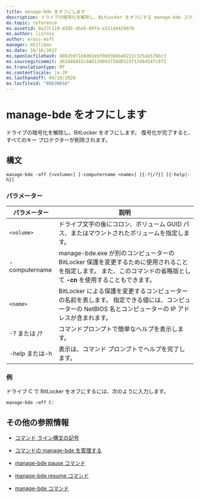 ```yaml
---
title: manage-bde をオフにします
description: ドライブの暗号化を解除し、BitLocker をオフにする manage-bde コマンドの参照記事。
ms.topic: reference
ms.assetid: 0a27c119-d385-45e5-89fe-e311d4429876
ms.author: lizross
author: eross-msft
manager: mtillman
ms.date: 10/16/2017
ms.openlocfilehash: 8802b971b6d63e6f0693b6b40222c325ab576bc3
ms.sourcegitcommit: db2d46842c68813d043738d6523f13d8454fc972
ms.translationtype: MT
ms.contentlocale: ja-JP
ms.lasthandoff: 09/10/2020
ms.locfileid: "89639656"
---
```

# <a name="manage-bde-off"></a>manage-bde をオフにします

ドライブの暗号化を解除し、BitLocker をオフにします。 復号化が完了すると、すべてのキー プロテクターが削除されます。

## <a name="syntax"></a>構文

```
manage-bde -off [<volume>] [-computername <name>] [{-?|/?}] [{-help|-h}]
```

### <a name="parameters"></a>パラメーター

| パラメーター | 説明 |
| --------- | ----------- |
| `<volume>` | ドライブ文字の後にコロン、ボリューム GUID パス、またはマウントされたボリュームを指定します。 |
| -computername | manage-bde.exe が別のコンピューターの BitLocker 保護を変更するために使用されることを指定します。 また、このコマンドの省略版として **-cn** を使用することもできます。 |
| `<name>` | BitLocker による保護を変更するコンピューターの名前を表します。 指定できる値には、コンピューターの NetBIOS 名とコンピューターの IP アドレスが含まれます。 |
| -? または /? | コマンドプロンプトで簡単なヘルプを表示します。 |
| -help または-h | 表示は、コマンド プロンプトでヘルプを完了します。 |

### <a name="examples"></a>例

ドライブ C で BitLocker をオフにするには、次のように入力します。

```
manage-bde –off C:
```

## <a name="additional-references"></a>その他の参照情報

- [コマンド ライン構文の記号](command-line-syntax-key.md)

- [コマンドの manage-bde を管理する](manage-bde-on.md)

- [manage-bde pause コマンド](manage-bde-pause.md)

- [manage-bde resume コマンド](manage-bde-resume.md)

- [manage-bde コマンド](manage-bde.md)
